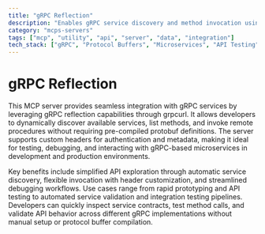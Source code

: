 ```yaml
---
title: "gRPC Reflection"
description: "Enables gRPC service discovery and method invocation using reflection, supporting custom headers for flexible API interactions."
category: "mcps-servers"
tags: ["mcp", "utility", "api", "server", "data", "integration"]
tech_stack: ["gRPC", "Protocol Buffers", "Microservices", "API Testing", "Service Discovery"]
---
```


# gRPC Reflection

This MCP server provides seamless integration with gRPC services by leveraging gRPC reflection capabilities through grpcurl. It allows developers to dynamically discover available services, list methods, and invoke remote procedures without requiring pre-compiled protobuf definitions. The server supports custom headers for authentication and metadata, making it ideal for testing, debugging, and interacting with gRPC-based microservices in development and production environments.

Key benefits include simplified API exploration through automatic service discovery, flexible invocation with header customization, and streamlined debugging workflows. Use cases range from rapid prototyping and API testing to automated service validation and integration testing pipelines. Developers can quickly inspect service contracts, test method calls, and validate API behavior across different gRPC implementations without manual setup or protocol buffer compilation.
